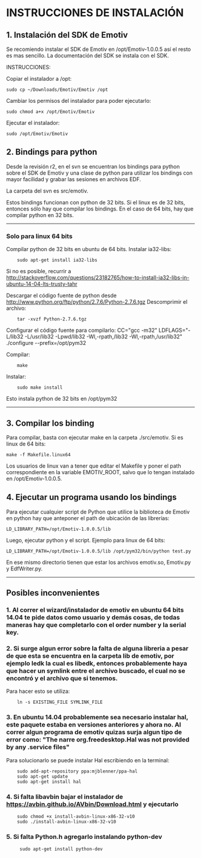 # INSTRUCCIONES DE INSTALACIÓN

## 1. Instalación del SDK de Emotiv

Se recomiendo instalar el SDK de Emotiv en /opt/Emotiv-1.0.0.5 así el resto es mas sencillo.
La documentación del SDK se instala con el SDK.
    
INSTRUCCIONES:

Copiar el instalador a /opt:
    
    sudo cp ~/Downloads/Emotiv/Emotiv /opt

Cambiar los permisos del instalador para poder ejecutarlo:
    
    sudo chmod a+x /opt/Emotiv/Emotiv 

Ejecutar el instalador:
    
    sudo /opt/Emotiv/Emotiv

## 2. Bindings para python

Desde la revisión r2, en el svn se encuentran los bindings para python sobre el SDK de Emotiv y una clase de python para utilizar los bindings con mayor facilidad y grabar las sesiones en archivos EDF.

La carpeta del svn es src/emotiv.

Estos bindings funcionan con python de 32 bits. Si el linux es de 32 bits, entonces sólo hay que compilar los bindings. En el caso de 64 bits, hay que compilar python en 32 bits.

---

### Solo para linux 64 bits

Compilar python de 32 bits en ubuntu de 64 bits.
Instalar ia32-libs:
        
        sudo apt-get install ia32-libs

Si no es posible, recurrir a http://stackoverflow.com/questions/23182765/how-to-install-ia32-libs-in-ubuntu-14-04-lts-trusty-tahr

Descargar el código fuente de python desde http://www.python.org/ftp/python/2.7.6/Python-2.7.6.tgz
Descomprimir el archivo: 

        tar -xvzf Python-2.7.6.tgz

Configurar el código fuente para compilarlo: CC="gcc -m32" LDFLAGS="-L/lib32 -L/usr/lib32 -Lpwd/lib32 -Wl,-rpath,/lib32 -Wl,-rpath,/usr/lib32" ./configure --prefix=/opt/pym32

Compilar:
        
        make
Instalar:
        
        sudo make install

Esto instala python de 32 bits en /opt/pym32

---

## 3. Compilar los binding

Para compilar, basta con ejecutar make en la carpeta ./src/emotiv. Si es linux de 64 bits:
        
    make -f Makefile.linux64
    
Los usuarios de linux van a tener que editar el Makefile y poner el path correspondiente en la variable EMOTIV_ROOT, salvo que lo tengan instalado en /opt/Emotiv-1.0.0.5.
    
## 4. Ejecutar un programa usando los bindings

Para ejecutar cualquier script de Python que utilice la biblioteca de Emotiv en python hay que anteponer el path de ubicación de las librerías:
    
    LD_LIBRARY_PATH=/opt/Emotiv-1.0.0.5/lib
    
Luego, ejecutar python y el script. Ejemplo para linux de 64 bits:
    
    LD_LIBRARY_PATH=/opt/Emotiv-1.0.0.5/lib /opt/pym32/bin/python test.py
    
En ese mismo directorio tienen que estar los archivos emotiv.so, Emotiv.py y EdfWriter.py.

---
## Posibles inconvenientes

### 1. Al correr el wizard/instalador de emotiv en ubuntu 64 bits 14.04 te pide datos como usuario y demás cosas, de todas maneras hay que completarlo con el order number y la serial key.
    
### 2. Si surge algun error sobre la falta de alguna libreria a pesar de que esta se encuentra en la carpeta lib de emotiv, por ejemplo ledk la cual es libedk, entonces probablemente haya que hacer un symlink entre el archivo buscado, el cual no se encontró y el archivo que si tenemos.
    
Para hacer esto se utiliza: 

        ln -s EXISTING_FILE SYMLINK_FILE
    
### 3. En ubuntu 14.04 probablemente sea necesario instalar hal, este paquete estaba en versiones anteriores y ahora no. Al correr algun programa de emotiv quizas surja algun tipo de error como: "The narre org.freedesktop.Hal was not provided by any .service files"
        
Para solucionarlo se puede instalar Hal escribiendo en la terminal: 
        
        sudo add-apt-repository ppa:mjblenner/ppa-hal
        sudo apt-get update
        sudo apt-get install hal
        
### 4. Si falta libavbin bajar el instalador de https://avbin.github.io/AVbin/Download.html y ejecutarlo
    
        sudo chmod +x install-avbin-linux-x86-32-v10
        sudo ./install-avbin-linux-x86-32-v10
    
### 5. Si falta Python.h agregarlo instalando python-dev

         sudo apt-get install python-dev
        
